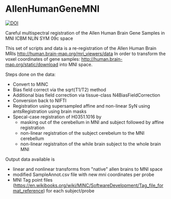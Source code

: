 # AllenHumanGeneMNI

[![DOI](https://zenodo.org/badge/131175230.svg)](https://zenodo.org/badge/latestdoi/131175230)

Careful multispectral registration of the Allen Human Brain Gene Samples in MNI ICBM NLIN SYM 09c space

This set of scripts and data is a re-registration of the Allen Human Brain MRIs
http://human.brain-map.org/mri_viewers/data
In order to transform the voxel coordinates of gene samples:
http://human.brain-map.org/static/download
into MNI space.

Steps done on the data:
- Convert to MINC
- Bias field correct via the sqrt(T1/T2) method
- Additional bias field correction via tissue-class N4BiasFieldCorrection
- Conversion back to NIFTI
- Registration using supersampled affine and non-linear SyN using antsRegistration using brain masks
- Specal-case registration of H0351.1016 by
  - masking out of the cerebellum in MNI and subject followed by affine registration
  - non-linear registration of the subject cerebelum to the MNI cerebellum
  - non-linear registraiton of the while brain subject to the whole brain MNI


Output data available is
- linear and nonlinear transforms from "native" allen brains to MNI space
- modified SampleAnnot.csv file with new mni coordinates per probe
- MNI Tag point files (https://en.wikibooks.org/wiki/MINC/SoftwareDevelopment/Tag_file_format_reference) for each subject/probe
